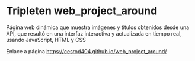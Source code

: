 # Tripleten web_project_around
Página web dinámica que muestra imágenes y títulos obtenidos desde una API, que resultó en una interfaz interactiva y actualizada en tiempo real, usando JavaScript, HTML y CSS


Enlace a página
https://cesrod404.github.io/web_project_around/
